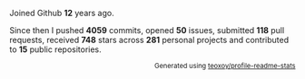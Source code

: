 Joined Github **12** years ago.

Since then I pushed **4059** commits, opened **50** issues, submitted **118** pull requests, received **748** stars across **281** personal projects and contributed to **15** public repositories.

<p align="right"><sub>Generated using <a href="https://github.com/marketplace/actions/profile-readme-stats">teoxoy/profile-readme-stats</a></sub></p>
